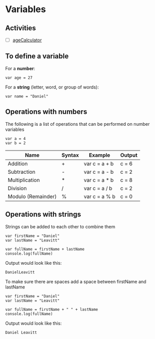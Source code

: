 # Variables

## Activities

- [ ] [ageCalculator](https://github.com/danleavitt0/codecamp-examples/tree/master/variables/examples/ageCalculator)

## To define a variable

For a **number**:
```
var age = 27
```
For a **string** (letter, word, or group of words): 
```
var name = "Daniel"
```

## Operations with numbers

The following is a list of operations that can be performed on number variables

```
var a = 4
var b = 2
```

Name | Syntax | Example | Output
--------|------|------|-------
Addition | + | var c = a + b | c = 6
Subtraction | - | var c = a - b | c = 2
Multiplication | * | var c = a * b | c = 8
Division | / | var c = a / b | c = 2
Modulo (Remainder) | % | var c = a % b | c = 0

## Operations with strings

Strings can be added to each other to combine them

```
var firstName = "Daniel"
var lastName = "Leavitt"

var fullName = firstName + lastName
console.log(fullName)
```
Output would look like this:
```
DanielLeavitt
```

To make sure there are spaces add a space between firstName and lastName
```
var firstName = "Daniel"
var lastName = "Leavitt"

var fullName = firstName + " " + lastName
console.log(fullName)
```
Output would look like this:
```
Daniel Leavitt
```
